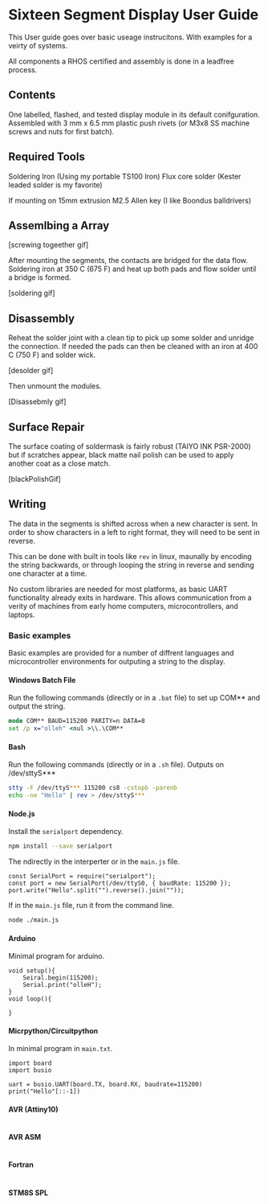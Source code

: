 # Sixteen Segment Display User Guide
This User guide goes over basic useage instrucitons. With examples for a veirty of systems.


All components a RHOS certified and assembly is done in a leadfree process.

## Contents
One labelled, flashed, and tested display module in its default conifguration. Assembled with 3 mm x 6.5 mm plastic push rivets (or M3x8 SS machine screws and nuts for first batch). 

## Required Tools
Soldering Iron (Using my portable TS100 Iron)
Flux core solder (Kester leaded solder is my favorite)

If mounting on 15mm extrusion
M2.5 Allen key (I like Boondus balldrivers)

## Assemlbing a Array


[screwing togeether gif]

After mounting the segments, the contacts are bridged for the data flow.
Soldering iron at 350 C (675 F) and heat up both pads and flow solder until a bridge is formed. 

[soldering gif]

## Disassembly
Reheat the solder joint with a clean tip to pick up some solder and unridge the connection. If needed the pads can then be cleaned with an iron at 400 C (750 F) and solder wick.

[desolder gif]

Then unmount the modules.

[Disassebmly gif]

## Surface Repair
The surface coating of soldermask is fairly robust (TAIYO INK PSR-2000) but if scratches appear, black matte nail polish can be used to apply another coat as a close match.

[blackPolishGif]

## Writing
The data in the segments is shifted across when a new character is sent. In order to show characters in a left to right format, they will need to be sent in reverse. 

This can be done with built in tools like `rev` in linux, maunally by encoding the string backwards, or through looping the string in reverse and sending one character at a time. 

No custom libraries are needed for most platforms, as basic UART functionality already exits in hardware. This allows communication from a verity of machines from early home computers, microcontrollers, and laptops.

### Basic examples
Basic examples are provided for a number of diffrent languages and microcontroller environments for outputing a string to the display.

#### Windows Batch File
Run the following commands (directly or in a `.bat` file) to set up COM** and output the string.
```cmd
mode COM** BAUD=115200 PARITY=n DATA=8
set /p x="olleh" <nul >\\.\COM**
```

#### Bash
Run the following commands (directly or in a `.sh` file). Outputs on /dev/sttyS***
```bash
stty -F /dev/ttyS*** 115200 cs8 -cstopb -parenb 
echo -ne "Hello" | rev > /dev/sttyS***
```

#### Node.js

Install the `serialport` dependency.
```bash
npm install --save serialport
```
The ndirectly in the interperter or in the `main.js` file.
```node
const SerialPort = require("serialport");
const port = new SerialPort(/dev/ttyS0, { baudRate: 115200 });
port.write("Hello".split("").reverse().join(""));
```

If in the `main.js` file, run it from the command line.
```bash
node ./main.js
```

#### Arduino
Minimal program for arduino.
```arduino
void setup(){
    Seiral.begin(115200);
    Serial.print("olleH");
}
void loop(){

}
```

#### Micrpython/Circuitpython
In minimal program in `main.txt`.
```pyhton
import board
import busio
 
uart = busio.UART(board.TX, board.RX, baudrate=115200)
print("Hello"[::-1])
```


#### AVR (Attiny10)
```c

```

#### AVR ASM
```asm
```

#### Fortran
```fortran
```

#### STM8S SPL
```c

```